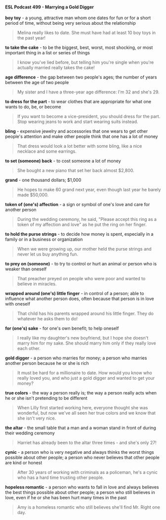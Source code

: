 #### ESL Podcast 499 - Marrying a Gold Digger

**boy toy** - a young, attractive man whom one dates for fun or for a short period of
time, without being very serious about the relationship

> Melina really likes to date. She must have had at least 10 boy toys in the past
year!

**to take the cake** - to be the biggest, best, worst, most shocking, or most
important thing in a list or series of things

> I know you've lied before, but telling him you're single when you're actually
married really takes the cake!

**age difference** - the gap between two people's ages; the number of years
between the age of two people

> My sister and I have a three-year age difference: I'm 32 and she's 29.

**to dress for the part** - to wear clothes that are appropriate for what one wants
to do, be, or become

> If you want to become a vice-president, you should dress for the part. Stop
wearing jeans to work and start wearing suits instead.

**bling** - expensive jewelry and accessories that one wears to get other people's
attention and make other people think that one has a lot of money

> That dress would look a lot better with some bling, like a nice necklace and
some earrings.

**to set (someone) back** - to cost someone a lot of money

> She bought a new piano that set her back almost $2,800.

**grand** - one thousand dollars; $1,000

> He hopes to make 60 grand next year, even though last year he barely made
$50,000.

**token of (one's) affection** - a sign or symbol of one's love and care for another
person

> During the wedding ceremony, he said, "Please accept this ring as a token of
my affection and love" as he put the ring on her finger.

**to hold the purse strings** - to decide how money is spent, especially in a family
or in a business or organization

> When we were growing up, our mother held the purse strings and never let us
buy anything fun.

**to prey on (someone)** - to try to control or hurt an animal or person who is
weaker than oneself

> That preacher preyed on people who were poor and wanted to believe in
miracles.

**wrapped around (one's) little finger** - in control of a person; able to influence
what another person does, often because that person is in love with oneself

> That child has his parents wrapped around his little finger. They do whatever
he asks them to do!

**for (one's) sake** - for one's own benefit; to help oneself

> I really like my daughter's new boyfriend, but I hope she doesn't marry him for
my sake. She should marry him only if they really love each other.

**gold digger** - a person who marries for money; a person who marries another
person because he or she is rich

> It must be hard for a millionaire to date. How would you know who really loved
you, and who just a gold digger and wanted to get your money?

**true colors** - the way a person really is; the way a person really acts when he or
she isn't pretending to be different

> When Lilly first started working here, everyone thought she was wonderful, but
now we've all seen her true colors and we know that she isn't very nice.

**the altar** - the small table that a man and a woman stand in front of during their
wedding ceremony

> Harriet has already been to the altar three times - and she's only 27!

**cynic** - a person who is very negative and always thinks the worst things
possible about other people; a person who never believes that other people are
kind or honest

> After 30 years of working with criminals as a policeman, he's a cynic who has a
hard time trusting other people.

**hopeless romantic** - a person who wants to fall in love and always believes the
best things possible about other people; a person who still believes in love, even
if he or she has been hurt many times in the past

> Amy is a homeless romantic who still believes she'll find Mr. Right one day.

